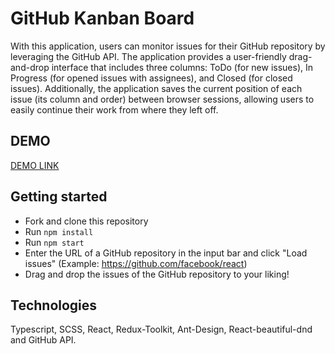 # GitHub Kanban Board

With this application, users can monitor issues for their GitHub repository by leveraging the GitHub API. The application provides a user-friendly drag-and-drop interface that includes three columns: ToDo (for new issues), In Progress (for opened issues with assignees), and Closed (for closed issues). Additionally, the application saves the current position of each issue (its column and order) between browser sessions, allowing users to easily continue their work from where they left off.

## DEMO
[DEMO LINK](https://coyoote.github.io/Github-Kanban-Board/)

## Getting started
* Fork and clone this repository
* Run `npm install`
* Run `npm start`
* Enter the URL of a GitHub repository in the input bar and click "Load issues" 
(Example: https://github.com/facebook/react)
* Drag and drop the issues of the GitHub repository to your liking!
  
## Technologies
Typescript, SCSS, React, Redux-Toolkit, Ant-Design, React-beautiful-dnd and GitHub API.